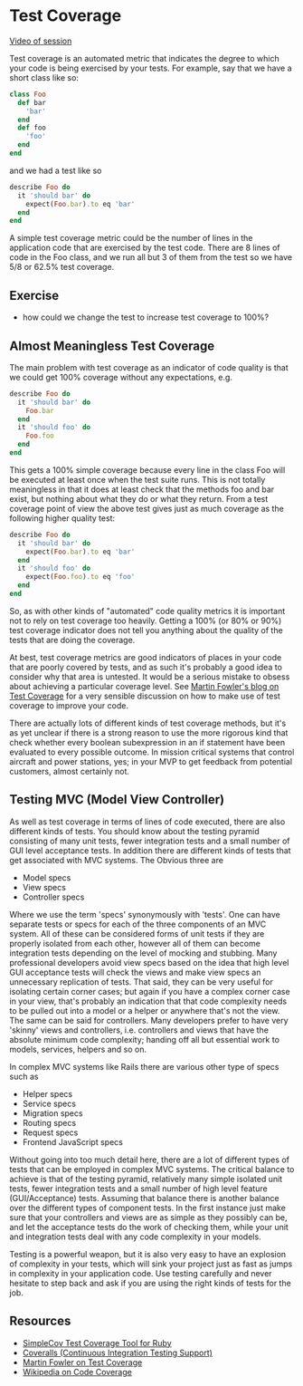Test Coverage
============

[Video of session](https://www.youtube.com/watch?v=S6qV8vbjPu8)

Test coverage is an automated metric that indicates the degree to which your code is being exercised by your tests.  For example, say that we have a short class like so:

```ruby
class Foo
  def bar
    'bar'
  end
  def foo
    'foo'
  end
end
```
and we had a test like so

```ruby
describe Foo do
  it 'should bar' do
    expect(Foo.bar).to eq 'bar'
  end
end
```

A simple test coverage metric could be the number of lines in the application code that are exercised by the test code.  There are 8 lines of code in the Foo class, and we run all but 3 of them from the test so we have 5/8 or 62.5% test coverage.

Exercise
-------
* how could we change the test to increase test coverage to 100%?

Almost Meaningless Test Coverage
-----

The main problem with test coverage as an indicator of code quality is that we could get 100% coverage without any expectations, e.g.

```ruby
describe Foo do
  it 'should bar' do
    Foo.bar
  end
  it 'should foo' do
    Foo.foo
  end
end
```

This gets a 100% simple coverage because every line in the class Foo will be executed at least once when the test suite runs.  This is not totally meaningless in that it does at least check that the methods foo and bar exist, but nothing about what they do or what they return.  From a test coverage point of view the above test gives just as much coverage as the following higher quality test:

```ruby
describe Foo do
  it 'should bar' do
    expect(Foo.bar).to eq 'bar'
  end
  it 'should foo' do
    expect(Foo.foo).to eq 'foo'
  end
end
```


So, as with other kinds of "automated" code quality metrics it is important not to rely on test coverage too heavily.  Getting a 100% (or 80% or 90%) test coverage indicator does not tell you anything about the quality of the tests that are doing the coverage.  

At best, test coverage metrics are good indicators of places in your code that are poorly covered by tests, and as such it's probably a good idea to consider why that area is untested.  It would be a serious mistake to obsess about achieving a particular coverage level.  See [Martin Fowler's blog on Test Coverage](http://martinfowler.com/bliki/TestCoverage.html) for a very sensible discussion on how to make use of test coverage to improve your code.

There are actually lots of different kinds of test coverage methods, but it's as yet unclear if there is a strong reason to use the more rigorous kind that check whether every boolean subexpression in an if statement have been evaluated to every possible outcome.  In mission critical systems that control aircraft and power stations, yes; in your MVP to get feedback from potential customers, almost certainly not.

Testing MVC (Model View Controller)
--------

As well as test coverage in terms of lines of code executed, there are also different kinds of tests.  You should know about the testing pyramid consisting of many unit tests, fewer integration tests and a small number of GUI level acceptance tests. In addition there are different kinds of tests that get associated with MVC systems.  The Obvious three are

* Model specs
* View specs
* Controller specs

Where we use the term 'specs' synonymously with 'tests'.  One can have separate tests or specs for each of the three components of an MVC system.  All of these can be considered forms of unit tests if they are properly isolated from each other, however all of them can become integration tests depending on the level of mocking and stubbing.  Many professional developers avoid view specs based on the idea that high level GUI acceptance tests will check the views and make view specs an unnecessary replication of tests.  That said, they can be very useful for isolating certain corner cases; but again if you have a complex corner case in your view, that's probably an indication that that code complexity needs to be pulled out into a model or a helper or anywhere that's not the view.  The same can be said for controllers.  Many developers prefer to have very 'skinny' views and controllers, i.e. controllers and views that have the absolute minimum code complexity; handing off all but essential work to models, services, helpers and so on.

In complex MVC systems like Rails there are various other type of specs such as

* Helper specs
* Service specs
* Migration specs
* Routing specs
* Request specs
* Frontend JavaScript specs

Without going into too much detail here, there are a lot of different types of tests that can be employed in complex MVC systems.  The critical balance to achieve is that of the testing pyramid, relatively many simple isolated unit tests, fewer integration tests and a small number of high level feature (GUI/Acceptance) tests.  Assuming that balance there is another balance over the different types of component tests.  In the first instance just make sure that your controllers and views are as simple as they possibly can be, and let the acceptance tests do the work of checking them, while your unit and integration tests deal with any code complexity in your models.

Testing is a powerful weapon, but it is also very easy to have an explosion of complexity in your tests, which will sink your project just as fast as jumps in complexity in your application code.  Use testing carefully and never hesitate to step back and ask if you are using the right kinds of tests for the job.

Resources
-------

* [SimpleCov Test Coverage Tool for Ruby](https://github.com/colszowka/simplecov)
* [Coveralls (Continuous Integration Testing Support)](https://coveralls.io)
* [Martin Fowler on Test Coverage](http://martinfowler.com/bliki/TestCoverage.html)
* [Wikipedia on Code Coverage](http://en.wikipedia.org/wiki/Code_coverage)
